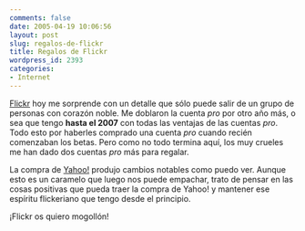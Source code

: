 ```yaml
---
comments: false
date: 2005-04-19 10:06:56
layout: post
slug: regalos-de-flickr
title: Regalos de Flickr
wordpress_id: 2393
categories:
- Internet
---
```


[Flickr](http://www.flickr.com) hoy me sorprende con un detalle que sólo puede salir de un grupo de personas con corazón noble. Me doblaron la cuenta _pro_ por otro año más, o sea que tengo **hasta el 2007** con todas las ventajas de las cuentas _pro_. Todo esto por haberles comprado una cuenta _pro_ cuando recién comenzaban los betas. Pero como no todo termina aquí, los muy crueles me han dado dos cuentas _pro_ más para regalar.





La compra de [Yahoo!](http://www.yahoo.com) produjo cambios notables como puedo ver. Aunque esto es un caramelo que luego nos puede empachar, trato de pensar en las cosas positivas que pueda traer la compra de Yahoo! y mantener ese espíritu flickeriano que tengo desde el principio.





¡Flickr os quiero mogollón!




 
